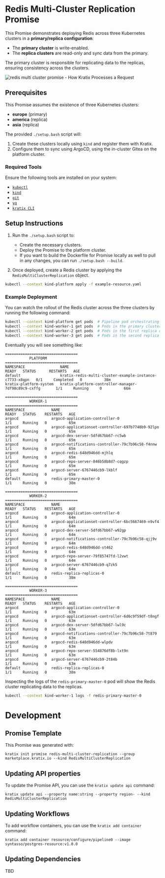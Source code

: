 # Redis Multi-Cluster Replication Promise

This Promise demonstrates deploying Redis across three Kubernetes clusters in a **primary/replica configuration**:
- The **primary cluster** is write-enabled.
- The **replica clusters** are read-only and sync data from the primary.

The primary cluster is responsible for replicating data to the replicas, ensuring consistency across the clusters.

![redis multi cluster promise - How Kratix Processes a Request](https://github.com/user-attachments/assets/e7e17ef7-6077-440d-ac1c-78b9c3c98509)

## Prerequisites

This Promise assumes the existence of three Kubernetes clusters:
- **europe** (primary)
- **america** (replica)
- **asia** (replica)

The provided `./setup.bash` script will:
1. Create these clusters locally using `kind` and register them with Kratix.
2. Configure them to sync using ArgoCD, using the in-cluster Gitea on the platform cluster.

### Required Tools

Ensure the following tools are installed on your system:
- [`kubectl`](https://kubernetes.io/docs/tasks/tools/)
- [`kind`](https://kind.sigs.k8s.io/)
- [`git`](https://git-scm.com/)
- [`yq`](https://mikefarah.gitbook.io/yq/)
- [`kratix CLI`](https://github.com/syntasso/kratix-cli)

## Setup Instructions

1. Run the `./setup.bash` script to:
   - Create the necessary clusters.
   - Deploy the Promise to the platform cluster.
   - If you want to build the Dockerfile for Promise locally as well to pull in
     any changes, you can run `./setup.bash --build`.

2. Once deployed, create a Redis cluster by applying the `RedisMultiClusterReplication` object.
  ```bash
  kubectl --context kind-platform apply -f example-resource.yaml
  ```

### Example Deployment
You can watch the rollout of the Redis cluster across the three clusters by running the following command:
```bash
kubectl --context kind-platform get pods  # Pipeline pod orchestrating the deployment
kubectl --context kind-worker-1 get pods  # Pods in the primary cluster
kubectl --context kind-worker-2 get pods  # Pods in the first replica cluster
kubectl --context kind-worker-3 get pods  # Pods in the second replica cluster
```

Eventually you will see something like:
```
=================================
           PLATFORM
=================================
NAMESPACE                NAME                                                      READY   STATUS      RESTARTS   AGE
default                  kratix-redis-multi-cluster-example-instance-c7733-x8qpn   0/1     Completed   0          38m
kratix-platform-system   kratix-platform-controller-manager-7df98c89c9-cxffg       1/1     Running     0          66m

=================================
           WORKER-1
=================================
NAMESPACE            NAME                                                READY   STATUS    RESTARTS   AGE
argocd               argocd-application-controller-0                     1/1     Running   0          65m
argocd               argocd-applicationset-controller-697b7748b9-92lpn   1/1     Running   0          65m
argocd               argocd-dex-server-5dfd67bb67-rc5wb                  1/1     Running   0          65m
argocd               argocd-notifications-controller-79c7b96c58-f4nnw    1/1     Running   0          65m
argocd               argocd-redis-648d946dd-mjhlq                        1/1     Running   0          65m
argocd               argocd-repo-server-846b58b8d7-cqgzp                 1/1     Running   0          65m
argocd               argocd-server-6767446cb9-lkblf                      1/1     Running   0          65m
default              redis-primary-master-0                              1/1     Running   0          38m

=================================
           WORKER-2
=================================
NAMESPACE            NAME                                                READY   STATUS    RESTARTS   AGE
argocd               argocd-application-controller-0                     1/1     Running   0          64m
argocd               argocd-applicationset-controller-6bc5667469-n9vf4   1/1     Running   0          64m
argocd               argocd-dex-server-5dfd67bb67-w92gp                  1/1     Running   0          64m
argocd               argocd-notifications-controller-79c7b96c58-qjj9v    1/1     Running   0          64m
argocd               argocd-redis-648d946dd-st462                        1/1     Running   0          64m
argocd               argocd-repo-server-79f85747fd-l2vwt                 1/1     Running   0          64m
argocd               argocd-server-6767446cb9-q7zk5                      1/1     Running   0          64m
default              redis-replica-replicas-0                            1/1     Running   0          38m

=================================
           WORKER-3
=================================
NAMESPACE            NAME                                                READY   STATUS    RESTARTS   AGE
argocd               argocd-application-controller-0                     1/1     Running   0          63m
argocd               argocd-applicationset-controller-6d6c9f59df-t8ngf   1/1     Running   0          63m
argocd               argocd-dex-server-5dfd67bb67-lwl9c                  1/1     Running   0          63m
argocd               argocd-notifications-controller-79c7b96c58-7t879    1/1     Running   0          63m
argocd               argocd-redis-648d946dd-wlpdv                        1/1     Running   0          63m
argocd               argocd-repo-server-554876df8b-lxt9n                 1/1     Running   0          63m
argocd               argocd-server-6767446cb9-2t84b                      1/1     Running   0          63m
default              redis-replica-replicas-0                            1/1     Running   0          38m
```

Inspecting the logs of the `redis-primary-master-0` pod will show the Redis cluster
replicating data to the replicas.
```bash
kubectl --context kind-worker-1 logs -f redis-primary-master-0
```

# Development

## Promise Template
This Promise was generated with:

```
kratix init promise redis-multi-cluster-replication --group marketplace.kratix.io --kind RedisMultiClusterReplication
```

## Updating API properties

To update the Promise API, you can use the `kratix update api` command:

```
kratix update api --property name:string --property region- --kind RedisMultiClusterReplication
```

## Updating Workflows

To add workflow containers, you can use the `kratix add container` command:

```
kratix add container resource/configure/pipeline0 --image syntasso/postgres-resource:v1.0.0
```

## Updating Dependencies

TBD
